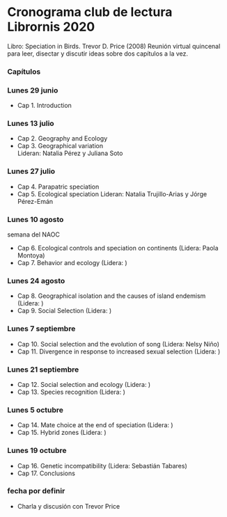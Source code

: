 # Cronograma club de lectura Librornis 2020
Libro: Speciation in Birds. Trevor D. Price (2008)
Reunión virtual quincenal para leer, disectar y discutir ideas sobre dos capítulos a la vez.

### Capítulos

### Lunes 29 junio
* Cap 1. Introduction

### Lunes 13 julio 
* Cap 2. Geography and Ecology
* Cap 3. Geographical variation\
Lideran: Natalia Pérez y Juliana Soto

### Lunes 27 julio
* Cap 4. Parapatric speciation
* Cap 5. Ecological speciation
Lideran: Natalia Trujillo-Arias y Jórge Pérez-Emán

### Lunes 10 agosto
semana del NAOC
* Cap 6. Ecological controls and speciation on continents (Lidera: Paola Montoya)
* Cap 7. Behavior and ecology (Lidera: )

### Lunes 24 agosto
* Cap 8. Geographical isolation and the causes of island endemism (Lidera: )
* Cap 9. Social Selection (Lidera: )

### Lunes 7 septiembre
* Cap 10. Social selection and the evolution of song (Lidera: Nelsy Niño)
* Cap 11. Divergence in response to increased sexual selection (Lidera: )

### Lunes 21 septiembre
* Cap 12. Social selection and ecology (Lidera: )
* Cap 13. Species recognition (Lidera: )

### Lunes 5 octubre
* Cap 14. Mate choice at the end of speciation (Lidera: )
* Cap 15. Hybrid zones (Lidera: )

### Lunes 19 octubre
* Cap 16. Genetic incompatibility (Lidera: Sebastián Tabares)
* Cap 17. Conclusions

### fecha por definir
* Charla y discusión con Trevor Price

